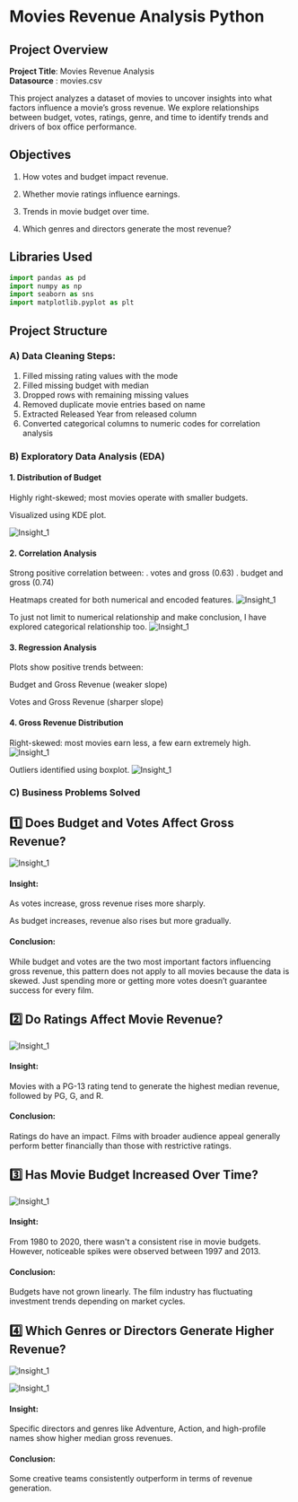 # Movies Revenue Analysis Python

## Project Overview

**Project Title**: Movies Revenue Analysis  
**Datasource** : movies.csv

This project analyzes a dataset of movies to uncover insights into what factors influence a movie’s gross revenue. We explore relationships between budget, votes, ratings, genre, and time to identify trends and drivers of box office performance.

## Objectives

1. How votes and budget impact revenue.

2. Whether movie ratings influence earnings.
   
3. Trends in movie budget over time.
   
4. Which genres and directors generate the most revenue?

## Libraries Used
```python
import pandas as pd
import numpy as np
import seaborn as sns
import matplotlib.pyplot as plt
```

## Project Structure

### A) Data Cleaning Steps:
1. Filled missing rating values with the mode
2. Filled missing budget with median
3. Dropped rows with remaining missing values
4. Removed duplicate movie entries based on name
5. Extracted Released Year from released column
6. Converted categorical columns to numeric codes for correlation analysis

### B) Exploratory Data Analysis (EDA)
#### 1. Distribution of Budget
Highly right-skewed; most movies operate with smaller budgets.

Visualized using KDE plot.

![Insight_1](https://github.com/worksakshi/Movie-Revenue-Analysis-Python/blob/main/Budget%20Distribution.jpg
)

#### 2. Correlation Analysis
Strong positive correlation between:
. votes and gross (0.63)
. budget and gross (0.74)

Heatmaps created for both numerical and encoded features.
![Insight_1](https://github.com/worksakshi/Movie-Revenue-Analysis-Python/blob/main/Correlation%20Between%20Numerical%20Features.jpg)

To just not limit to numerical relationship and make conclusion, I have explored categorical relationship too.
![Insight_1](https://github.com/worksakshi/Movie-Revenue-Analysis-Python/blob/main/Correlation%20Between%20(Numerical%20%26%20Categorical)%20Features.jpg)



#### 3. Regression Analysis
Plots show positive trends between:

Budget and Gross Revenue (weaker slope)

Votes and Gross Revenue (sharper slope)

#### 4. Gross Revenue Distribution
Right-skewed: most movies earn less, a few earn extremely high.
![Insight_1](https://github.com/worksakshi/Movie-Revenue-Analysis-Python/blob/main/Gross%20Revenue%20Distribution.png)

Outliers identified using boxplot.
![Insight_1](
https://github.com/worksakshi/Movie-Revenue-Analysis-Python/blob/main/Distribution%20of%20Gross%20Revenue-%20Outlier%20Identification.png)


### C)  Business Problems Solved

## 1️⃣ Does Budget and Votes Affect Gross Revenue?

![Insight_1](https://github.com/worksakshi/Movie-Revenue-Analysis-Python/blob/main/budget_votes_vs_gross_comparison.png)

#### Insight:

As votes increase, gross revenue rises more sharply.

As budget increases, revenue also rises but more gradually.

#### Conclusion:
While budget and votes are the two most important factors influencing gross revenue, this pattern does not apply to all movies because the data is skewed. Just spending more or getting more votes doesn’t guarantee success for every film.


## 2️⃣  Do Ratings Affect Movie Revenue?

![Insight_1](https://github.com/worksakshi/Movie-Revenue-Analysis-Python/blob/main/Ratings%20vs%20Gross%20Revenue.png)

#### Insight:
Movies with a PG-13 rating tend to generate the highest median revenue, followed by PG, G, and R.

#### Conclusion:
Ratings do have an impact. Films with broader audience appeal generally perform better financially than those with restrictive ratings.


## 3️⃣ Has Movie Budget Increased Over Time?

![Insight_1](https://github.com/worksakshi/Movie-Revenue-Analysis-Python/blob/main/Movies%20Budget%20Over%20Time.png)

#### Insight:
From 1980 to 2020, there wasn't a consistent rise in movie budgets. However, noticeable spikes were observed between 1997 and 2013.

#### Conclusion:
Budgets have not grown linearly. The film industry has fluctuating investment trends depending on market cycles.


## 4️⃣ Which Genres or Directors Generate Higher Revenue?

![Insight_1](https://github.com/worksakshi/Movie-Revenue-Analysis-Python/blob/main/Top%2010%20High%20Performing%20Directors.png
)

![Insight_1](https://github.com/worksakshi/Movie-Revenue-Analysis-Python/blob/main/Top%2010%20High%20Performing%20Genre.png
)

#### Insight:
Specific directors and genres like Adventure, Action, and high-profile names show higher median gross revenues.

#### Conclusion:
Some creative teams consistently outperform in terms of revenue generation.









